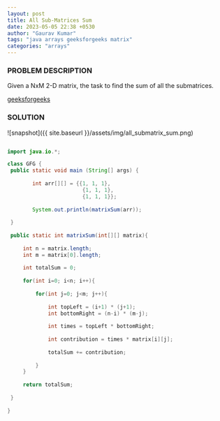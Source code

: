 ```yaml
---
layout: post
title: All Sub-Matrices Sum
date: 2023-05-05 22:38 +0530
author: "Gaurav Kumar"
tags: "java arrays geeksforgeeks matrix"
categories: "arrays"
---
```


### PROBLEM DESCRIPTION

Given a NxM 2-D matrix, the task to find the sum of all the submatrices.

[geeksforgeeks](https://www.geeksforgeeks.org/sum-of-all-submatrices-of-a-given-matrix/)

### SOLUTION

![snapshot]({{ site.baseurl }}/assets/img/all_submatrix_sum.png)

```java

import java.io.*;

class GFG {
 public static void main (String[] args) {
 
        int arr[][] = {{1, 1, 1},
                        {1, 1, 1},
                        {1, 1, 1}};
 
        System.out.println(matrixSum(arr));
     
 }
 
 public static int matrixSum(int[][] matrix){
     
     int n = matrix.length;
     int m = matrix[0].length;
    
     int totalSum = 0;
     
     for(int i=0; i<n; i++){
         
         for(int j=0; j<m; j++){
             
             int topLeft = (i+1) * (j+1);
             int bottomRight = (n-i) * (m-j);
             
             int times = topLeft * bottomRight;
             
             int contribution = times * matrix[i][j];
             
             totalSum += contribution;
             
         }
     }
     
     return totalSum;
     
 }
 
}
```
